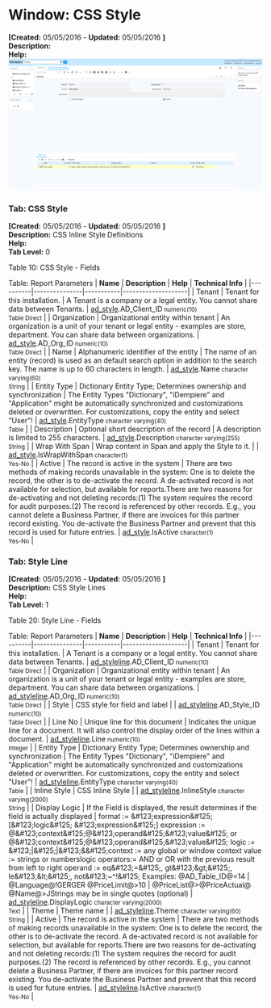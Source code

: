 # Window: CSS Style

**[Created:** 05/05/2016 - **Updated:** 05/05/2016 **]**  
**Description:**   
**Help:**   
![](/img/docs/manual/CSSStyle-Window_iDempiere_v12.0.0.png)

### Tab: CSS Style

**[Created:** 05/05/2016 - **Updated:** 05/05/2016 **]**   
**Description:** CSS Inline Style Definitions  
**Help:**   
**Tab Level:** 0

Table 10: CSS Style - Fields 

Table: Report Parameters
| **Name** | **Description** | **Help** | **Technical Info** |
|----------|---------------|-----------|--------------------|
| Tenant | Tenant for this installation. | A Tenant is a company or a legal entity. You cannot share data between Tenants. | [ad_style](https://idempiere-schemaspy.muriloht.com/adempiere/tables/ad_style.html).AD_Client_ID<small> numeric(10) <br/> Table Direct</small> | 
| Organization | Organizational entity within tenant | An organization is a unit of your tenant or legal entity - examples are store, department. You can share data between organizations. | [ad_style](https://idempiere-schemaspy.muriloht.com/adempiere/tables/ad_style.html).AD_Org_ID<small> numeric(10) <br/> Table Direct</small> | 
| Name | Alphanumeric identifier of the entity | The name of an entity (record) is used as an default search option in addition to the search key. The name is up to 60 characters in length. | [ad_style](https://idempiere-schemaspy.muriloht.com/adempiere/tables/ad_style.html).Name<small> character varying(60) <br/> String</small> | 
| Entity Type | Dictionary Entity Type; Determines ownership and synchronization | The Entity Types &quot;Dictionary&quot;, &quot;iDempiere&quot; and &quot;Application&quot; might be automatically synchronized and customizations deleted or overwritten.  For customizations, copy the entity and select &quot;User&quot;! | [ad_style](https://idempiere-schemaspy.muriloht.com/adempiere/tables/ad_style.html).EntityType<small> character varying(40) <br/> Table</small> | 
| Description | Optional short description of the record | A description is limited to 255 characters. | [ad_style](https://idempiere-schemaspy.muriloht.com/adempiere/tables/ad_style.html).Description<small> character varying(255) <br/> String</small> | 
| Wrap With Span | Wrap content in Span and apply the Style to it. |  | [ad_style](https://idempiere-schemaspy.muriloht.com/adempiere/tables/ad_style.html).IsWrapWithSpan<small> character(1) <br/> Yes-No</small> | 
| Active | The record is active in the system | There are two methods of making records unavailable in the system: One is to delete the record, the other is to de-activate the record. A de-activated record is not available for selection, but available for reports.There are two reasons for de-activating and not deleting records:(1) The system requires the record for audit purposes.(2) The record is referenced by other records. E.g., you cannot delete a Business Partner, if there are invoices for this partner record existing. You de-activate the Business Partner and prevent that this record is used for future entries. | [ad_style](https://idempiere-schemaspy.muriloht.com/adempiere/tables/ad_style.html).IsActive<small> character(1) <br/> Yes-No</small> | 


### Tab: Style Line

**[Created:** 05/05/2016 - **Updated:** 05/05/2016 **]**   
**Description:** CSS Style Lines  
**Help:**   
**Tab Level:** 1

Table 20: Style Line - Fields 

Table: Report Parameters
| **Name** | **Description** | **Help** | **Technical Info** |
|----------|---------------|-----------|--------------------|
| Tenant | Tenant for this installation. | A Tenant is a company or a legal entity. You cannot share data between Tenants. | [ad_styleline](https://idempiere-schemaspy.muriloht.com/adempiere/tables/ad_styleline.html).AD_Client_ID<small> numeric(10) <br/> Table Direct</small> | 
| Organization | Organizational entity within tenant | An organization is a unit of your tenant or legal entity - examples are store, department. You can share data between organizations. | [ad_styleline](https://idempiere-schemaspy.muriloht.com/adempiere/tables/ad_styleline.html).AD_Org_ID<small> numeric(10) <br/> Table Direct</small> | 
| Style | CSS style for field and label |  | [ad_styleline](https://idempiere-schemaspy.muriloht.com/adempiere/tables/ad_styleline.html).AD_Style_ID<small> numeric(10) <br/> Table Direct</small> | 
| Line No | Unique line for this document | Indicates the unique line for a document.  It will also control the display order of the lines within a document. | [ad_styleline](https://idempiere-schemaspy.muriloht.com/adempiere/tables/ad_styleline.html).Line<small> numeric(10) <br/> Integer</small> | 
| Entity Type | Dictionary Entity Type; Determines ownership and synchronization | The Entity Types &quot;Dictionary&quot;, &quot;iDempiere&quot; and &quot;Application&quot; might be automatically synchronized and customizations deleted or overwritten.  For customizations, copy the entity and select &quot;User&quot;! | [ad_styleline](https://idempiere-schemaspy.muriloht.com/adempiere/tables/ad_styleline.html).EntityType<small> character varying(40) <br/> Table</small> | 
| Inline Style | CSS Inline Style |  | [ad_styleline](https://idempiere-schemaspy.muriloht.com/adempiere/tables/ad_styleline.html).InlineStyle<small> character varying(2000) <br/> String</small> | 
| Display Logic | If the Field is displayed, the result determines if the field is actually displayed | format := &amp;#123;expression&amp;#125; [&amp;#123;logic&amp;#125; &amp;#123;expression&amp;#125;] expression := @&amp;#123;context&amp;#125;@&amp;#123;operand&amp;#125;&amp;#123;value&amp;#125; or @&amp;#123;context&amp;#125;@&amp;#123;operand&amp;#125;&amp;#123;value&amp;#125; logic := &amp;#123;|&amp;#125;|&amp;#123;&amp;&amp;#125;context := any global or window context value := strings or numberslogic operators:= AND or OR with the previous result from left to right operand := eq&amp;#123;=&amp;#125;, gt&amp;#123;&amp;gt;&amp;#125;, le&amp;#123;&amp;lt;&amp;#125;, not&amp;#123;~^!&amp;#125; Examples:  @AD_Table_ID@=14 | @Language@!GERGER @PriceLimit@&gt;10 | @PriceList@&gt;@PriceActual@ @Name@&gt;JStrings may be in single quotes (optional) | [ad_styleline](https://idempiere-schemaspy.muriloht.com/adempiere/tables/ad_styleline.html).DisplayLogic<small> character varying(2000) <br/> Text</small> | 
| Theme | Theme name |  | [ad_styleline](https://idempiere-schemaspy.muriloht.com/adempiere/tables/ad_styleline.html).Theme<small> character varying(60) <br/> String</small> | 
| Active | The record is active in the system | There are two methods of making records unavailable in the system: One is to delete the record, the other is to de-activate the record. A de-activated record is not available for selection, but available for reports.There are two reasons for de-activating and not deleting records:(1) The system requires the record for audit purposes.(2) The record is referenced by other records. E.g., you cannot delete a Business Partner, if there are invoices for this partner record existing. You de-activate the Business Partner and prevent that this record is used for future entries. | [ad_styleline](https://idempiere-schemaspy.muriloht.com/adempiere/tables/ad_styleline.html).IsActive<small> character(1) <br/> Yes-No</small> | 


